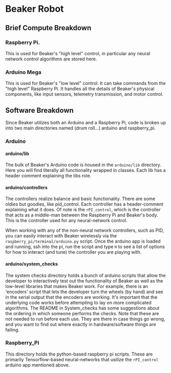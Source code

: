 # Beaker Robot

## Brief Compute Breakdown

### Raspberry Pi.

This is used for Beaker's "high level" control, in particular any neural network control algorithms are stored here.

### Arduino Mega

This is used for Beaker's "low level" control. It can take commands from the "high level" Raspberry Pi. It handles all the details of Beaker's physical components, like input sensors, telemetry transmission, and motor control.

## Software Breakdown

Since Beaker utilizes both an Arduino and a Raspberry Pi, code is broken up into two main directories named (drum roll...) arduino and raspberry_pi.

### Arduino

#### arduino/lib

The bulk of Beaker's Arduino code is housed in the `arduino/lib` directory. Here you will find literally all functionality wrapped in classes. Each lib has a header comment explaining the libs role.

#### arduino/controllers

The controllers realize balance and basic functionality. There are some oldies but goodies, like pid_control. Each controller
has a header-comment explaining what it does. Of note is the `rPI_control`, which is the controller that acts as a middle-man 
between the Raspberry Pi and Beaker's body. This is the controller used for any neural-network control.

When working with any of the non-neural network controllers, such as PID, you can easily interact with Beaker wirelessly via the 
`raspberry_pi/terminal/arduino.py` script. Once the arduino app is loaded and running, ssh into the pi, run the script and type
`H` to see a list of options for how to interact (and tune) the controller you are playing with. 

#### arduino/system_checks

The system checks directory holds a bunch of arduino scripts that allow the developer to
interactively test out the functionality of Beaker as well as the low-level libraries that makes Beaker 
work. For example, there is an 'encoders' script that lets the developer turn the wheels (by hand)
and see in the serial output that the encoders are working. It's important that the 
underlying code works before attempting to lay on more complicated algorithms. The README
in System_checks has some suggestions about the ordering in which someone performs the checks.
Note that these are not needed to run before each use. They are there in case things go wrong,
and you want to find out where exactly in hardware/software things are failing.

### Raspberry_Pi

This directory holds the python-based raspberry pi scripts. These are primarily Tensorflow-based neural-networks
that usilize the `rPI_control` arduino app mentioned above.

